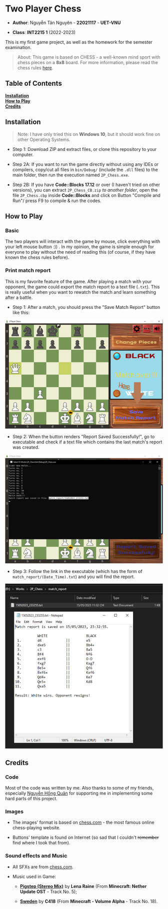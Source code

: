 # Two Player Chess
- **Author**: Nguyễn Tân Nguyên - **22021117** - **UET-VNU**

- **Class**: **INT2215 1** (2022-2023)

This is my first game project, as well as the homework for the semester examination.

> About: This game is based on CHESS - a well-known mind sport with chess pieces on a **8x8** board. For more information, please read the chess rules [here](https://chess.com/learn-how-to-play-chess).


## Table of Contents
**[Installation](#installation)**  
**[How to Play](#how-to-play)**  
**[Credits](#credits)**


## Installation
> Note: I have only tried this on **Windows 10**, but it should work fine on other Operating Systems.

* Step 1: Download ZIP and extract files, or clone this repository to your computer.

* Step 2A: If you want to run the game directly without using any IDEs or compilers, copy/cut all files in `bin/Debug/` (include the `.dll` files) to the main folder, then run the execution named `2P_Chess.exe`.

* Step 2B: If you have **Code::Blocks 17.12** or over (I haven't tried on other versions), you can extract `2P_Chess_CB.zip` *to another folder*, open the file `2P_Chess.cbp` inside **Code::Blocks** and click on Button "Compile and Run"/ press F9 to compile & run the codes.


## How to Play

### Basic
The two players will interact with the game by mouse, click everything with your left mouse button :)) . In my opinion, the game is simple enough for everyone to play without the need of reading this (of course, if they have known the chess rules before).

### Print match report
This is my favorite feature of the game. After playing a match with your opponent, the game could export the match report to a text file (`.txt`). This is really useful when you want to rewatch the match and learn something after a battle.

* Step 1: After a match, you should press the "Save Match Report" button like this:
<p align="center">
    <img src="source/img/demo/demo1.png">
</p>

* Step 2: When the button renders "Report Saved Successfully!", go to executable and check if a text file which contains the last match's report was created.
<p align="center">
    <img src="source/img/demo/demo2.png">
</p>

* Step 3: Follow the link in the executable (which has the form of `match_report/(Date_Time).txt`) and you will find the report.
<p align="center">
    <img src="source/img/demo/demo3.png">
</p>


## Credits

### Code
Most of the code was written by me. Also thanks to some of my friends, especially [Nguyễn Hồng Quân](https://github.com/quanmcvn) for supporting me in implementing some hard parts of this project.

### Images
* The images' format is based on [chess.com](https://chess.com) - the most famous online chess-playing website.

* Buttons' template is found on Internet (so sad that I couldn't ~~remember~~ find where I took that from).

### Sound effects and Music
* All SFXs are from [chess.com](https://chess.com).

* Music used in Game:

    *  **[Pigstep (Stereo Mix)](https://www.youtube.com/watch?v=BTthtlT80Rc&list=OLAK5uy_luAYVTWsWTSov-rb5Y_Q-5LZDCTPaNKfs&index=5)** by **Lena Raine** (From **Minecraft: Nether Update OST** - Track No. 5);

    * **[Sweden](https://www.youtube.com/watch?v=_3ngiSxVCBs)** by **C418** (From **Minecraft - Volume Alpha** - Track No. 18).
